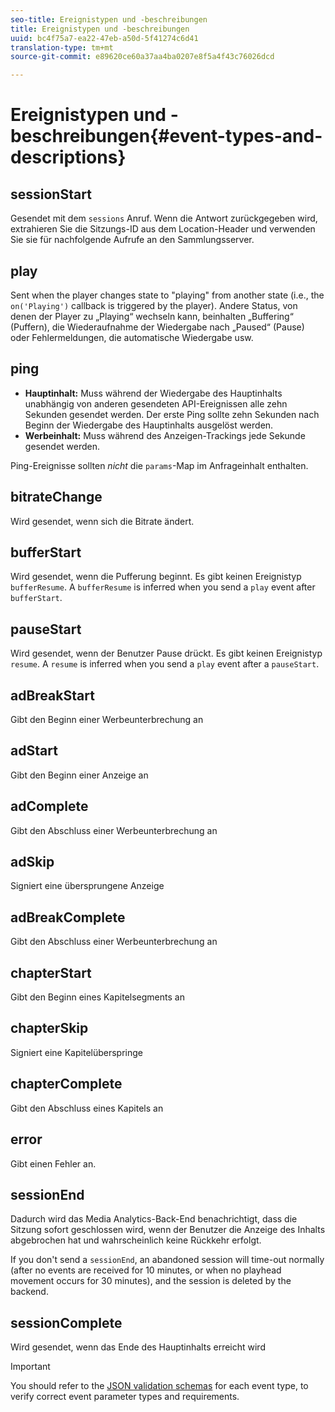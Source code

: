 ```yaml
---
seo-title: Ereignistypen und -beschreibungen
title: Ereignistypen und -beschreibungen
uuid: bc4f75a7-ea22-47eb-a50d-5f41274c6d41
translation-type: tm+mt
source-git-commit: e89620ce60a37aa4ba0207e8f5a4f43c76026dcd

---
```



# Ereignistypen und -beschreibungen{#event-types-and-descriptions}

## sessionStart

Gesendet mit dem `sessions` Anruf. Wenn die Antwort zurückgegeben wird, extrahieren Sie die Sitzungs-ID aus dem Location-Header und verwenden Sie sie für nachfolgende Aufrufe an den Sammlungsserver.

## play

Sent when the player changes state to "playing" from another state (i.e., the `on('Playing')` callback is triggered by the player). Andere Status, von denen der Player zu „Playing“ wechseln kann, beinhalten „Buffering“ (Puffern), die Wiederaufnahme der Wiedergabe nach „Paused“ (Pause) oder Fehlermeldungen, die automatische Wiedergabe usw.

## ping

* **Hauptinhalt:** Muss während der Wiedergabe des Hauptinhalts unabhängig von anderen gesendeten API-Ereignissen alle zehn Sekunden gesendet werden. Der erste Ping sollte zehn Sekunden nach Beginn der Wiedergabe des Hauptinhalts ausgelöst werden.
* **Werbeinhalt:** Muss während des Anzeigen-Trackings jede Sekunde gesendet werden.

Ping-Ereignisse sollten *nicht* die `params`-Map im Anfrageinhalt enthalten.

## bitrateChange

Wird gesendet, wenn sich die Bitrate ändert.

## bufferStart

Wird gesendet, wenn die Pufferung beginnt. Es gibt keinen Ereignistyp `bufferResume`. A `bufferResume` is inferred when you send a `play` event after `bufferStart`.

## pauseStart

Wird gesendet, wenn der Benutzer Pause drückt. Es gibt keinen Ereignistyp `resume`. A `resume` is inferred when you send a `play` event after a `pauseStart`.

## adBreakStart

Gibt den Beginn einer Werbeunterbrechung an

## adStart

Gibt den Beginn einer Anzeige an

## adComplete

Gibt den Abschluss einer Werbeunterbrechung an

## adSkip

Signiert eine übersprungene Anzeige

## adBreakComplete

Gibt den Abschluss einer Werbeunterbrechung an

## chapterStart

Gibt den Beginn eines Kapitelsegments an

## chapterSkip

Signiert eine Kapitelüberspringe

## chapterComplete

Gibt den Abschluss eines Kapitels an

## error

Gibt einen Fehler an.

## sessionEnd

Dadurch wird das Media Analytics-Back-End benachrichtigt, dass die Sitzung sofort geschlossen wird, wenn der Benutzer die Anzeige des Inhalts abgebrochen hat und wahrscheinlich keine Rückkehr erfolgt.

If you don't send a `sessionEnd`, an abandoned session will time-out normally (after no events are received for 10 minutes, or when no playhead movement occurs for 30 minutes), and the session is deleted by the backend.

## sessionComplete

Wird gesendet, wenn das Ende des Hauptinhalts erreicht wird

>[!IMPORTANT]
>
>You should refer to the [JSON validation schemas](/help/media-collection-api/mc-api-ref/mc-api-json-validation.md) for each event type, to verify correct event parameter types and requirements.

